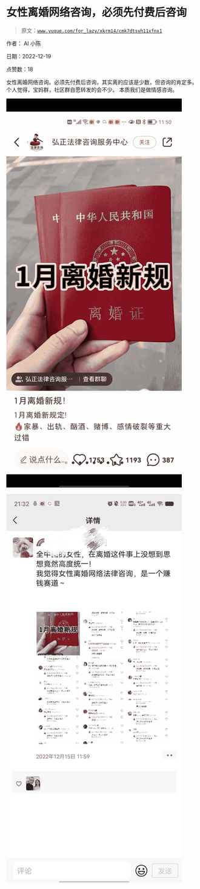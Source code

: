 # 女性离婚网络咨询，必须先付费后咨询

> 原文：[`www.yuque.com/for_lazy/xkrm14/cmk7dtsvh11xfnx1`](https://www.yuque.com/for_lazy/xkrm14/cmk7dtsvh11xfnx1)

作者： AI 小陈

日期：2022-12-19

点赞数：18

女性离婚网络咨询。必须先付费后咨询，其实离的应该是少数，但咨询的肯定多。个人觉得，宝妈群，社区群自愿转发的会不少。 本质我们是做情感咨询。

![](img/e471bc12ddb51aaede8481cdbde370aa.png)

![](img/212e0e9ebc6b98d093c0867e545ab122.png)



